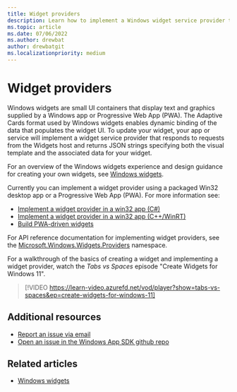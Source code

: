 ```yaml
---
title: Widget providers
description: Learn how to implement a Windows widget service provider to support your app. 
ms.topic: article
ms.date: 07/06/2022
ms.author: drewbat
author: drewbatgit
ms.localizationpriority: medium
---
```




# Widget providers

Windows widgets are small UI containers that display text and graphics supplied by a Windows app or Progressive Web App (PWA). The Adaptive Cards format used by Windows widgets enables dynamic binding of the data that populates the widget UI. To update your widget, your app or service will implement a widget service provider that responds to requests from the Widgets host and returns JSON strings specifying both the visual template and the associated data for your widget.

For an overview of the Windows widgets experience and design guidance for creating your own widgets, see [Windows widgets](../../design/widgets/index.md).

Currently you can implement a widget provider using a packaged Win32 desktop app or a Progressive Web App (PWA). For more information see:

* [Implement a widget provider in a win32 app (C#)](implement-widget-provider-cs.md)
* [Implement a widget provider in a win32 app (C++/WinRT)](implement-widget-provider-win32.md)
* [Build PWA-driven widgets](/microsoft-edge/progressive-web-apps-chromium/how-to/widgets)



For API reference documentation for implementing widget providers, see the [Microsoft.Windows.Widgets.Providers](/windows/windows-app-sdk/api/winrt/microsoft.windows.widgets.providers) namespace.

For a walkthrough of the basics of creating a widget and implementing a widget provider, watch the *Tabs vs Spaces* episode "Create Widgets for Windows 11".

> [!VIDEO https://learn-video.azurefd.net/vod/player?show=tabs-vs-spaces&ep=create-widgets-for-windows-11]

## Additional resources
- [Report an issue via email](mailto:widgetssupport@microsoft.com)
- [Open an issue in the Windows App SDK github repo](https://github.com/microsoft/WindowsAppSDK/issues/new/choose)


## Related articles

* [Windows widgets](../../design/widgets/index.md)
